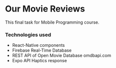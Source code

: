 # Our Movie Reviews

This final task for Mobile Programming course.

### Technologies used

- React-Native components
- Firebase Real-Time Database
- REST API of Open Movie Database omdbapi.com
- Expo API Haptics response